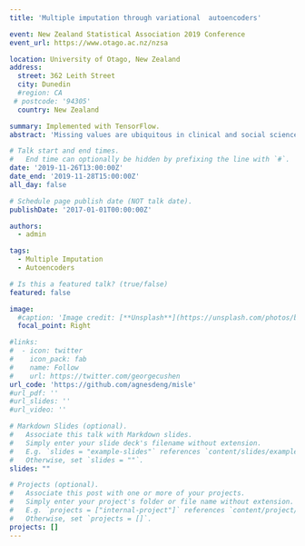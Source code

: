```yaml
---
title: 'Multiple imputation through variational  autoencoders'

event: New Zealand Statistical Association 2019 Conference
event_url: https://www.otago.ac.nz/nzsa

location: University of Otago, New Zealand
address:
  street: 362 Leith Street
  city: Dunedin
  #region: CA
 # postcode: '94305'
  country: New Zealand

summary: Implemented with TensorFlow.
abstract: 'Missing values are ubiquitous in clinical and social science data. Incomplete data not only leads to loss of information but can also introduce bias, which poses a significant challenge for data analysis. Various imputation procedures were designed to handle incomplete data under different missingness mechanisms. Rubin (1977) introduced multiple imputation to attain valid inference from data with ignorable nonresponse. Some techniques and R packages are developed to implement multiple imputations, such as MICE, Amelia and MissForest. However, the running time of imputation using these methods can be excessive for large datasets. We propose a scalable multiple imputation method based on variational and denoising autoencoders.  Our R package mivae is built using the tensorflow package in R, which enables fast computation and thus provides a scalable solution for missing data.  In this presentation, I will demonstrate some features of the R package mivae and compare the performance of several commonly used multiple imputation techniques.  Multiple imputation inference will also be discussed. '

# Talk start and end times.
#   End time can optionally be hidden by prefixing the line with `#`.
date: '2019-11-26T13:00:00Z'
date_end: '2019-11-28T15:00:00Z'
all_day: false

# Schedule page publish date (NOT talk date).
publishDate: '2017-01-01T00:00:00Z'

authors:
  - admin

tags:
  - Multiple Imputation
  - Autoencoders

# Is this a featured talk? (true/false)
featured: false

image:
  #caption: 'Image credit: [**Unsplash**](https://unsplash.com/photos/bzdhc5b3Bxs)'
  focal_point: Right

#links:
#  - icon: twitter
#    icon_pack: fab
#    name: Follow
#    url: https://twitter.com/georgecushen
url_code: 'https://github.com/agnesdeng/misle'
#url_pdf: ''
#url_slides: ''
#url_video: ''

# Markdown Slides (optional).
#   Associate this talk with Markdown slides.
#   Simply enter your slide deck's filename without extension.
#   E.g. `slides = "example-slides"` references `content/slides/example-slides.md`.
#   Otherwise, set `slides = ""`.
slides: ""

# Projects (optional).
#   Associate this post with one or more of your projects.
#   Simply enter your project's folder or file name without extension.
#   E.g. `projects = ["internal-project"]` references `content/project/deep-learning/index.md`.
#   Otherwise, set `projects = []`.
projects: []
---
```



